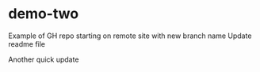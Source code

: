# demo-two
Example of GH repo starting on remote site with new branch name
Update readme file

Another quick update
